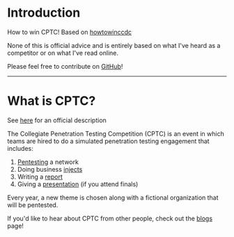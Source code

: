 # Introduction
How to win CPTC! Based on [howtowinccdc](https://howtowinccdc.com/wiki/)

None of this is official advice and is entirely based on what I've heard as a competitor or on what I've read online. 

Please feel free to contribute on [GitHub](https://github.com/adamkadaban/howtowincptc)!

---

# What is CPTC?

See [here](https://cp.tc/overview) for an official description

The Collegiate Penetration Testing Competition (CPTC) is an event in which teams are hired to do a simulated penetration testing engagement that includes:
1. [Pentesting](pentesting/README.md) a network
1. Doing business [injects](injects/README.md)
1. Writing a [report](reporting/README.md)
1. Giving a [presentation](presentations/README.md) (if you attend finals)

Every year, a new theme is chosen along with a fictional organization that will be pentested. 

If you'd like to hear about CPTC from other people, check out the [blogs](blogs/README.md) page!
